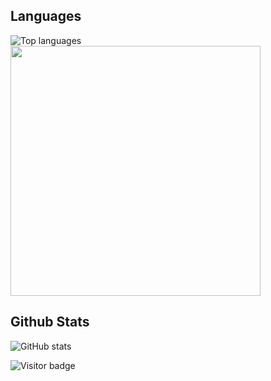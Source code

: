 ## Languages
<div>
  <img src="https://github-readme-stats.vercel.app/api/top-langs?username=nguyenchloet&show_icons=true&locale=en&langs_count=8&layout=compact" alt="Top languages" />
  <a href="https://profile.codersrank.io/user/nguyenchloet" target="_blank">
  <img
  src="https://cr-skills-chart-widget.azurewebsites.net/api/api?username=nguyenchloet&width=800&skills=HTML,CSS,Java,Javascript,CPP,Python&show-other-skills=true"
  height=400 />
  </a>
</div>


## Github Stats
![GitHub stats](https://github-readme-stats.vercel.app/api?username=nguyenchloet&show_icons=true&theme=tokyonight&hide=issues,starsearned)

![Visitor badge](https://visitor-badge.laobi.icu/badge?page_id=nguyenchloet.nguyenchloet)

